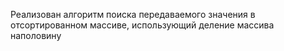 Реализован алгоритм поиска передаваемого значения в отсортированном массиве, использующий деление массива наполовину
